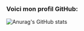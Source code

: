 ### Voici mon profil GitHub:

![Anurag's GitHub stats](https://github-readme-stats.vercel.app/api?username=gabincleaver&show_icons=true&theme=radical&locale=fr)
